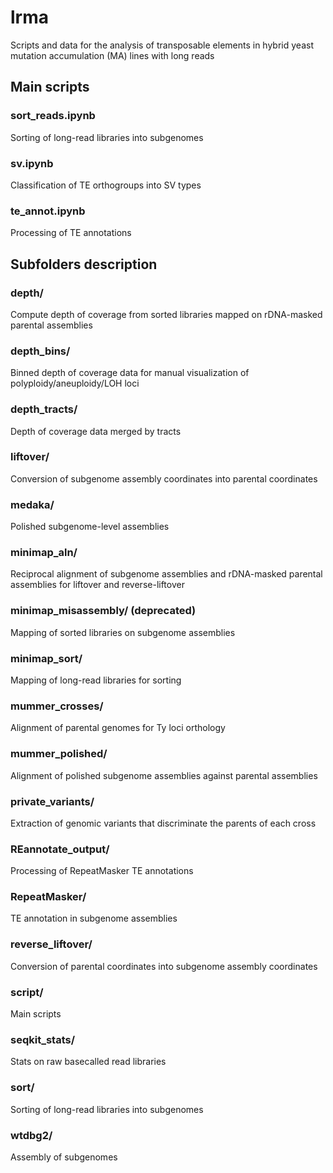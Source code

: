 # lrma

Scripts and data for the analysis of transposable elements in hybrid yeast mutation accumulation (MA) lines with long reads

## Main scripts 


### sort_reads.ipynb
Sorting of long-read libraries into subgenomes
### sv.ipynb
Classification of TE orthogroups into SV types
### te_annot.ipynb
Processing of TE annotations

## Subfolders description

### depth/
Compute depth of coverage from sorted libraries mapped on rDNA-masked parental assemblies
### depth_bins/
Binned depth of coverage data for manual visualization of polyploidy/aneuploidy/LOH loci
### depth_tracts/
Depth of coverage data merged by tracts
### liftover/
Conversion of subgenome assembly coordinates into parental coordinates
### medaka/
Polished subgenome-level assemblies
### minimap_aln/
Reciprocal alignment of subgenome assemblies and rDNA-masked parental assemblies for liftover and reverse-liftover
### minimap_misassembly/ (deprecated)
Mapping of sorted libraries on subgenome assemblies
### minimap_sort/
Mapping of long-read libraries for sorting
### mummer_crosses/
Alignment of parental genomes for Ty loci orthology
### mummer_polished/
Alignment of polished subgenome assemblies against parental assemblies
### private_variants/
Extraction of genomic variants that discriminate the parents of each cross
### REannotate_output/
Processing of RepeatMasker TE annotations
### RepeatMasker/
TE annotation in subgenome assemblies
### reverse_liftover/
Conversion of parental coordinates into subgenome assembly coordinates
### script/
Main scripts
### seqkit_stats/
Stats on raw basecalled read libraries
### sort/
Sorting of long-read libraries into subgenomes
### wtdbg2/
Assembly of subgenomes
